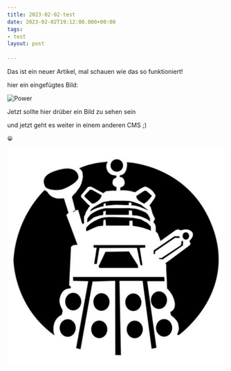 ```yaml
---
title: 2023-02-02-test
date: 2023-02-02T19:12:00.000+00:00
tags:
- test
layout: post

---
```

Das ist ein neuer Artikel, mal schauen wie das so funktioniert!

hier ein eingefügtes Bild:

![Power](/uploads/Power_Auto_Super_User_30x30.png)

Jetzt sollte hier drüber ein Bild zu sehen sein

und jetzt geht es weiter in einem anderen CMS ;)

    😁
    
    
    
    	

![Exterminate](/assets/img/posts/2023-02-02/dalek-logo-sticker.jpg "Dalek")